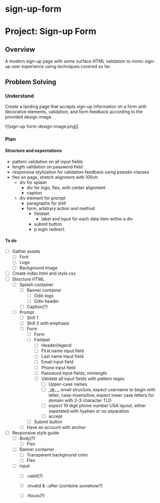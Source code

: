 # sign-up-form

# Project: Sign-up Form

## Overview

A modern sign-up page with some surface HTML validation to mimic sign-up user experience using techniques covered so far. 

## Problem Solving

### Understand

Create a landing page that accepts sign-up information on a form with decorative elements, validation, and form feedback according to the provided design image.

![[sign-up-form-design-image.png]]

### Plan

#### Structure and expectations

- pattern validation on all input fields
- length validation on password field
- responsive stylization for validation feedback using pseudo-classes
- flex on page, stretch alignment with 100vh
	- div for splash
		- div for logo, flex, with center alignment
		- caption
	- div element for prompt
		- paragraphs for shill
		- form, arbitrary action and method
			- fieldset
				- label and input for each data item within a div 
			- submit button
			- p login redirect

#### To do

- [ ] Gather assets
	- [ ] Font
	- [ ] Logo
	- [ ] Background image
- [ ] Create index.html and style.css
- [ ] Structure HTML
	- [ ] Splash container
		- [ ] Banner container
			- [ ] Odin logo
			- [ ] Odin header
		- [ ] Caption(?)
	- [ ] Prompt
		- [ ] Shill 1
		- [ ] Shill 2 with emphasis
		- [ ] Form
			- [ ] Form
			- [ ] Fieldset
				- [ ] Header/legend
				- [ ] First name input field
				- [ ] Last name input field
				- [ ] Email input field
				- [ ] Phone input field
				- [ ] Password input fields, minlength
				- [ ] Validate all input fields with pattern regex
					- [ ] Upper-case names
					- [ ] \_@\_.\_ email structure, expect username to begin with letter, case-insensitive, expect lower case letters for domain with 2-3 character TLD
					- [ ] expect 10 digit phone number USA layout, either separated with hyphen or no separation
					- [ ] accept 
			- [ ] Submit button
		- [ ] Have an account with anchor
- [ ] Responsive style guide
	- [ ] Body(?)
		- [ ] Flex
	- [ ] Banner container
		- [ ] Transparent background color
		- [ ] Flex
	- [ ] input
		- [ ] :valid(?)
		- [ ] :invalid & ::after (combine somehow?)
		- [ ] :focus(?)
	

